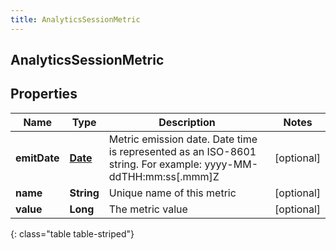 ```yaml
---
title: AnalyticsSessionMetric
---
```


## AnalyticsSessionMetric

## Properties

| Name         | Type                                     | Description                                                                                                   | Notes      |
| ------------ | ---------------------------------------- | ------------------------------------------------------------------------------------------------------------- | ---------- |
| **emitDate** | <!----><!---->[**Date**](Date.md)<!----> | Metric emission date. Date time is represented as an ISO-8601 string. For example: yyyy-MM-ddTHH:mm:ss[.mmm]Z | [optional] |
| **name**     | <!----><!---->**String**<!---->          | Unique name of this metric                                                                                    | [optional] |
| **value**    | <!----><!---->**Long**<!---->            | The metric value                                                                                              | [optional] |

{: class="table table-striped"}
